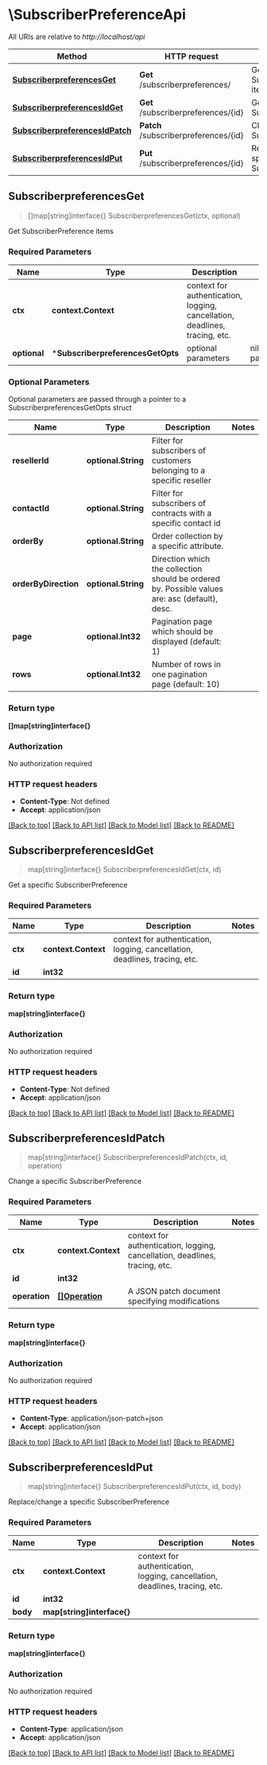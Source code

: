 # \SubscriberPreferenceApi

All URIs are relative to *http://localhost/api*

Method | HTTP request | Description
------------- | ------------- | -------------
[**SubscriberpreferencesGet**](SubscriberPreferenceApi.md#SubscriberpreferencesGet) | **Get** /subscriberpreferences/ | Get SubscriberPreference items
[**SubscriberpreferencesIdGet**](SubscriberPreferenceApi.md#SubscriberpreferencesIdGet) | **Get** /subscriberpreferences/{id} | Get a specific SubscriberPreference
[**SubscriberpreferencesIdPatch**](SubscriberPreferenceApi.md#SubscriberpreferencesIdPatch) | **Patch** /subscriberpreferences/{id} | Change a specific SubscriberPreference
[**SubscriberpreferencesIdPut**](SubscriberPreferenceApi.md#SubscriberpreferencesIdPut) | **Put** /subscriberpreferences/{id} | Replace/change a specific SubscriberPreference



## SubscriberpreferencesGet

> []map[string]interface{} SubscriberpreferencesGet(ctx, optional)

Get SubscriberPreference items

### Required Parameters


Name | Type | Description  | Notes
------------- | ------------- | ------------- | -------------
**ctx** | **context.Context** | context for authentication, logging, cancellation, deadlines, tracing, etc.
 **optional** | ***SubscriberpreferencesGetOpts** | optional parameters | nil if no parameters

### Optional Parameters

Optional parameters are passed through a pointer to a SubscriberpreferencesGetOpts struct


Name | Type | Description  | Notes
------------- | ------------- | ------------- | -------------
 **resellerId** | **optional.String**| Filter for subscribers of customers belonging to a specific reseller | 
 **contactId** | **optional.String**| Filter for subscribers of contracts with a specific contact id | 
 **orderBy** | **optional.String**| Order collection by a specific attribute. | 
 **orderByDirection** | **optional.String**| Direction which the collection should be ordered by. Possible values are: asc (default), desc. | 
 **page** | **optional.Int32**| Pagination page which should be displayed (default: 1) | 
 **rows** | **optional.Int32**| Number of rows in one pagination page (default: 10) | 

### Return type

**[]map[string]interface{}**

### Authorization

No authorization required

### HTTP request headers

- **Content-Type**: Not defined
- **Accept**: application/json

[[Back to top]](#) [[Back to API list]](../README.md#documentation-for-api-endpoints)
[[Back to Model list]](../README.md#documentation-for-models)
[[Back to README]](../README.md)


## SubscriberpreferencesIdGet

> map[string]interface{} SubscriberpreferencesIdGet(ctx, id)

Get a specific SubscriberPreference

### Required Parameters


Name | Type | Description  | Notes
------------- | ------------- | ------------- | -------------
**ctx** | **context.Context** | context for authentication, logging, cancellation, deadlines, tracing, etc.
**id** | **int32**|  | 

### Return type

**map[string]interface{}**

### Authorization

No authorization required

### HTTP request headers

- **Content-Type**: Not defined
- **Accept**: application/json

[[Back to top]](#) [[Back to API list]](../README.md#documentation-for-api-endpoints)
[[Back to Model list]](../README.md#documentation-for-models)
[[Back to README]](../README.md)


## SubscriberpreferencesIdPatch

> map[string]interface{} SubscriberpreferencesIdPatch(ctx, id, operation)

Change a specific SubscriberPreference

### Required Parameters


Name | Type | Description  | Notes
------------- | ------------- | ------------- | -------------
**ctx** | **context.Context** | context for authentication, logging, cancellation, deadlines, tracing, etc.
**id** | **int32**|  | 
**operation** | [**[]Operation**](operation.md)| A JSON patch document specifying modifications | 

### Return type

**map[string]interface{}**

### Authorization

No authorization required

### HTTP request headers

- **Content-Type**: application/json-patch+json
- **Accept**: application/json

[[Back to top]](#) [[Back to API list]](../README.md#documentation-for-api-endpoints)
[[Back to Model list]](../README.md#documentation-for-models)
[[Back to README]](../README.md)


## SubscriberpreferencesIdPut

> map[string]interface{} SubscriberpreferencesIdPut(ctx, id, body)

Replace/change a specific SubscriberPreference

### Required Parameters


Name | Type | Description  | Notes
------------- | ------------- | ------------- | -------------
**ctx** | **context.Context** | context for authentication, logging, cancellation, deadlines, tracing, etc.
**id** | **int32**|  | 
**body** | **map[string]interface{}**|  | 

### Return type

**map[string]interface{}**

### Authorization

No authorization required

### HTTP request headers

- **Content-Type**: application/json
- **Accept**: application/json

[[Back to top]](#) [[Back to API list]](../README.md#documentation-for-api-endpoints)
[[Back to Model list]](../README.md#documentation-for-models)
[[Back to README]](../README.md)


